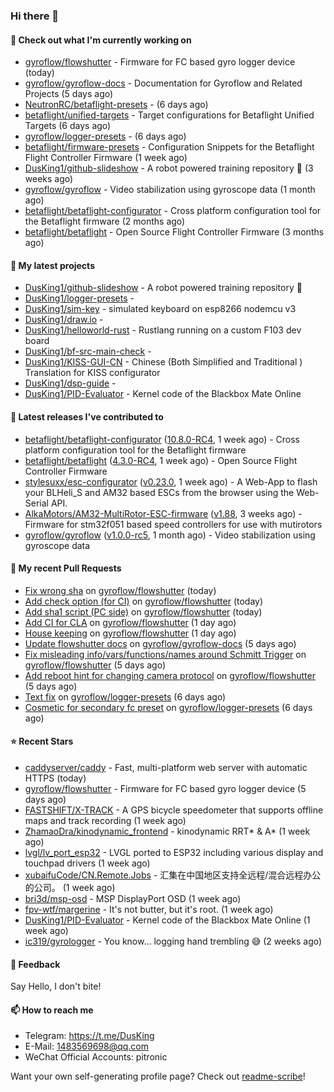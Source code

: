 ### Hi there 👋

#### 👷 Check out what I'm currently working on

- [gyroflow/flowshutter](https://github.com/gyroflow/flowshutter) - Firmware for FC based gyro logger device (today)
- [gyroflow/gyroflow-docs](https://github.com/gyroflow/gyroflow-docs) - Documentation for Gyroflow and Related Projects (5 days ago)
- [NeutronRC/betaflight-presets](https://github.com/NeutronRC/betaflight-presets) -  (6 days ago)
- [betaflight/unified-targets](https://github.com/betaflight/unified-targets) - Target configurations for Betaflight Unified Targets (6 days ago)
- [gyroflow/logger-presets](https://github.com/gyroflow/logger-presets) -  (6 days ago)
- [betaflight/firmware-presets](https://github.com/betaflight/firmware-presets) - Configuration Snippets for the Betaflight Flight Controller Firmware (1 week ago)
- [DusKing1/github-slideshow](https://github.com/DusKing1/github-slideshow) - A robot powered training repository :robot: (3 weeks ago)
- [gyroflow/gyroflow](https://github.com/gyroflow/gyroflow) - Video stabilization using gyroscope data (1 month ago)
- [betaflight/betaflight-configurator](https://github.com/betaflight/betaflight-configurator) - Cross platform configuration tool for the Betaflight firmware (2 months ago)
- [betaflight/betaflight](https://github.com/betaflight/betaflight) - Open Source Flight Controller Firmware (3 months ago)

#### 🌱 My latest projects

- [DusKing1/github-slideshow](https://github.com/DusKing1/github-slideshow) - A robot powered training repository :robot:
- [DusKing1/logger-presets](https://github.com/DusKing1/logger-presets) - 
- [DusKing1/sim-key](https://github.com/DusKing1/sim-key) - simulated keyboard on esp8266 nodemcu v3
- [DusKing1/draw.io](https://github.com/DusKing1/draw.io) - 
- [DusKing1/helloworld-rust](https://github.com/DusKing1/helloworld-rust) - Rustlang running on a custom F103 dev board
- [DusKing1/bf-src-main-check](https://github.com/DusKing1/bf-src-main-check) - 
- [DusKing1/KISS-GUI-CN](https://github.com/DusKing1/KISS-GUI-CN) - Chinese (Both Simplified and Traditional ) Translation for KISS configurator
- [DusKing1/dsp-guide](https://github.com/DusKing1/dsp-guide) - 
- [DusKing1/PID-Evaluator](https://github.com/DusKing1/PID-Evaluator) - Kernel code of the Blackbox Mate Online

#### 🔭 Latest releases I've contributed to

- [betaflight/betaflight-configurator](https://github.com/betaflight/betaflight-configurator) ([10.8.0-RC4](https://github.com/betaflight/betaflight-configurator/releases/tag/10.8.0-RC4), 1 week ago) - Cross platform configuration tool for the Betaflight firmware
- [betaflight/betaflight](https://github.com/betaflight/betaflight) ([4.3.0-RC4](https://github.com/betaflight/betaflight/releases/tag/4.3.0-RC4), 1 week ago) - Open Source Flight Controller Firmware
- [stylesuxx/esc-configurator](https://github.com/stylesuxx/esc-configurator) ([v0.23.0](https://github.com/stylesuxx/esc-configurator/releases/tag/v0.23.0), 1 week ago) - A Web-App to flash your BLHeli_S and AM32 based ESCs from the browser using the Web-Serial API.
- [AlkaMotors/AM32-MultiRotor-ESC-firmware](https://github.com/AlkaMotors/AM32-MultiRotor-ESC-firmware) ([v1.88](https://github.com/AlkaMotors/AM32-MultiRotor-ESC-firmware/releases/tag/v1.88), 3 weeks ago) - Firmware for stm32f051 based speed controllers for use with mutirotors
- [gyroflow/gyroflow](https://github.com/gyroflow/gyroflow) ([v1.0.0-rc5](https://github.com/gyroflow/gyroflow/releases/tag/v1.0.0-rc5), 1 month ago) - Video stabilization using gyroscope data

#### 🔨 My recent Pull Requests

- [Fix wrong sha](https://github.com/gyroflow/flowshutter/pull/97) on [gyroflow/flowshutter](https://github.com/gyroflow/flowshutter) (today)
- [Add check option (for CI)](https://github.com/gyroflow/flowshutter/pull/96) on [gyroflow/flowshutter](https://github.com/gyroflow/flowshutter) (today)
- [Add sha1 script (PC side)](https://github.com/gyroflow/flowshutter/pull/95) on [gyroflow/flowshutter](https://github.com/gyroflow/flowshutter) (today)
- [Add CI for CLA](https://github.com/gyroflow/flowshutter/pull/91) on [gyroflow/flowshutter](https://github.com/gyroflow/flowshutter) (1 day ago)
- [House keeping](https://github.com/gyroflow/flowshutter/pull/90) on [gyroflow/flowshutter](https://github.com/gyroflow/flowshutter) (1 day ago)
- [Update flowshutter docs](https://github.com/gyroflow/gyroflow-docs/pull/8) on [gyroflow/gyroflow-docs](https://github.com/gyroflow/gyroflow-docs) (5 days ago)
- [Fix misleading info/vars/functions/names around Schmitt Trigger](https://github.com/gyroflow/flowshutter/pull/89) on [gyroflow/flowshutter](https://github.com/gyroflow/flowshutter) (5 days ago)
- [Add reboot hint for changing camera protocol](https://github.com/gyroflow/flowshutter/pull/88) on [gyroflow/flowshutter](https://github.com/gyroflow/flowshutter) (5 days ago)
- [Text fix](https://github.com/gyroflow/logger-presets/pull/12) on [gyroflow/logger-presets](https://github.com/gyroflow/logger-presets) (6 days ago)
- [Cosmetic for secondary fc preset](https://github.com/gyroflow/logger-presets/pull/11) on [gyroflow/logger-presets](https://github.com/gyroflow/logger-presets) (6 days ago)

#### ⭐ Recent Stars

- [caddyserver/caddy](https://github.com/caddyserver/caddy) - Fast, multi-platform web server with automatic HTTPS (today)
- [gyroflow/flowshutter](https://github.com/gyroflow/flowshutter) - Firmware for FC based gyro logger device (5 days ago)
- [FASTSHIFT/X-TRACK](https://github.com/FASTSHIFT/X-TRACK) - A GPS bicycle speedometer that supports offline maps and track recording  (1 week ago)
- [ZhamaoDra/kinodynamic_frontend](https://github.com/ZhamaoDra/kinodynamic_frontend) - kinodynamic RRT* &amp; A* (1 week ago)
- [lvgl/lv_port_esp32](https://github.com/lvgl/lv_port_esp32) - LVGL ported to ESP32 including various display and touchpad drivers (1 week ago)
- [xubaifuCode/CN.Remote.Jobs](https://github.com/xubaifuCode/CN.Remote.Jobs) - 汇集在中国地区支持全远程/混合远程办公的公司。 (1 week ago)
- [bri3d/msp-osd](https://github.com/bri3d/msp-osd) - MSP DisplayPort OSD (1 week ago)
- [fpv-wtf/margerine](https://github.com/fpv-wtf/margerine) - It&#39;s not butter, but it&#39;s root. (1 week ago)
- [DusKing1/PID-Evaluator](https://github.com/DusKing1/PID-Evaluator) - Kernel code of the Blackbox Mate Online (1 week ago)
- [ic319/gyrologger](https://github.com/ic319/gyrologger) - You know... logging hand trembling 😅 (2 weeks ago)

#### 💬 Feedback

Say Hello, I don't bite!

#### 📫 How to reach me

- Telegram: https://t.me/DusKing
- E-Mail: 1483569698@qq.com
- WeChat Official Accounts: pitronic

Want your own self-generating profile page? Check out [readme-scribe](https://github.com/muesli/readme-scribe)!
